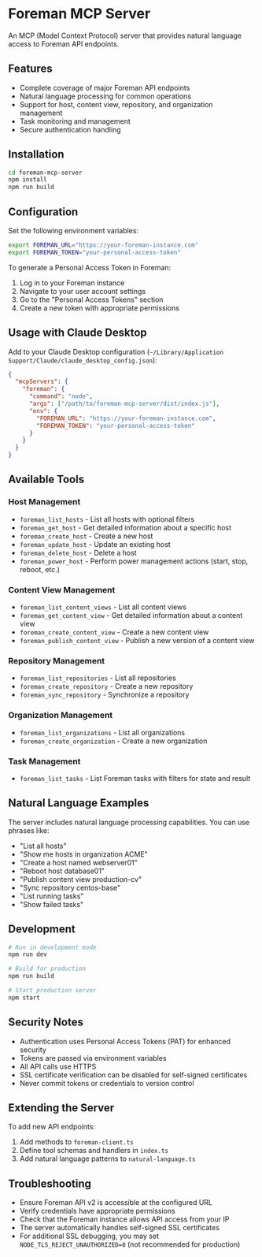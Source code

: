 # Foreman MCP Server

An MCP (Model Context Protocol) server that provides natural language access to Foreman API endpoints.

## Features

- Complete coverage of major Foreman API endpoints
- Natural language processing for common operations
- Support for host, content view, repository, and organization management
- Task monitoring and management
- Secure authentication handling

## Installation

```bash
cd foreman-mcp-server
npm install
npm run build
```

## Configuration

Set the following environment variables:

```bash
export FOREMAN_URL="https://your-foreman-instance.com"
export FOREMAN_TOKEN="your-personal-access-token"
```

To generate a Personal Access Token in Foreman:
1. Log in to your Foreman instance
2. Navigate to your user account settings
3. Go to the "Personal Access Tokens" section
4. Create a new token with appropriate permissions

## Usage with Claude Desktop

Add to your Claude Desktop configuration (`~/Library/Application Support/Claude/claude_desktop_config.json`):

```json
{
  "mcpServers": {
    "foreman": {
      "command": "node",
      "args": ["/path/to/foreman-mcp-server/dist/index.js"],
      "env": {
        "FOREMAN_URL": "https://your-foreman-instance.com",
        "FOREMAN_TOKEN": "your-personal-access-token"
      }
    }
  }
}
```

## Available Tools

### Host Management
- `foreman_list_hosts` - List all hosts with optional filters
- `foreman_get_host` - Get detailed information about a specific host
- `foreman_create_host` - Create a new host
- `foreman_update_host` - Update an existing host
- `foreman_delete_host` - Delete a host
- `foreman_power_host` - Perform power management actions (start, stop, reboot, etc.)

### Content View Management
- `foreman_list_content_views` - List all content views
- `foreman_get_content_view` - Get detailed information about a content view
- `foreman_create_content_view` - Create a new content view
- `foreman_publish_content_view` - Publish a new version of a content view

### Repository Management
- `foreman_list_repositories` - List all repositories
- `foreman_create_repository` - Create a new repository
- `foreman_sync_repository` - Synchronize a repository

### Organization Management
- `foreman_list_organizations` - List all organizations
- `foreman_create_organization` - Create a new organization

### Task Management
- `foreman_list_tasks` - List Foreman tasks with filters for state and result

## Natural Language Examples

The server includes natural language processing capabilities. You can use phrases like:

- "List all hosts"
- "Show me hosts in organization ACME"
- "Create a host named webserver01"
- "Reboot host database01"
- "Publish content view production-cv"
- "Sync repository centos-base"
- "List running tasks"
- "Show failed tasks"

## Development

```bash
# Run in development mode
npm run dev

# Build for production
npm run build

# Start production server
npm start
```

## Security Notes

- Authentication uses Personal Access Tokens (PAT) for enhanced security
- Tokens are passed via environment variables
- All API calls use HTTPS
- SSL certificate verification can be disabled for self-signed certificates
- Never commit tokens or credentials to version control

## Extending the Server

To add new API endpoints:

1. Add methods to `foreman-client.ts`
2. Define tool schemas and handlers in `index.ts`
3. Add natural language patterns to `natural-language.ts`

## Troubleshooting

- Ensure Foreman API v2 is accessible at the configured URL
- Verify credentials have appropriate permissions
- Check that the Foreman instance allows API access from your IP
- The server automatically handles self-signed SSL certificates
- For additional SSL debugging, you may set `NODE_TLS_REJECT_UNAUTHORIZED=0` (not recommended for production)
